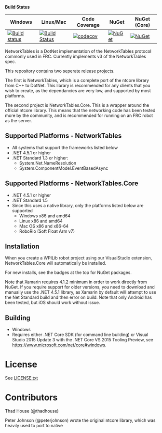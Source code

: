 **Build Status**

| Windows                 |  Linux/Mac              | Code Coverage         | NuGet                 | NuGet (Core)          |
| ------------------------|-------------------------|-----------------------|-----------------------|-----------------------|
| [![Build status][1]][2] | [![Build Status][3]][4] | [![codecov][5]][6]    | [![NuGet][7]][8]      | [![NuGet][9]][10]      |

[1]: https://ci.appveyor.com/api/projects/status/7oo0gyq4fv0jvsjn/branch/master?svg=true
[2]: https://ci.appveyor.com/project/robotdotnet/networktables/branch/master
[3]: https://travis-ci.org/robotdotnet/NetworkTables.svg?branch=master
[4]: https://travis-ci.org/robotdotnet/NetworkTables
[5]: https://codecov.io/gh/robotdotnet/NetworkTables/branch/master/graph/badge.svg
[6]: https://codecov.io/gh/robotdotnet/NetworkTables
[7]: https://img.shields.io/nuget/v/FRC.NetworkTables.svg
[8]: https://www.nuget.org/packages/FRC.NetworkTables
[9]: https://img.shields.io/nuget/vpre/FRC.NetworkTables.Core.svg
[10]: https://www.nuget.org/packages/FRC.NetworkTables.Core

NetworkTables is a DotNet implementation of the NetworkTables protocol commonly used in FRC. Currently implements v3 of the NetworkTables spec.

This repository contains two seperate release projects. 

The first is NetworkTables, which is a complete port of the ntcore library from C++ to DotNet. This library is recommended for any clients that you wish to create, as the dependancies are very low, and supported by most platforms.

The second project is NetworkTables.Core. This is a wrapper around the official ntcore library. This means that the networking code has been tested more by the community, and is recommended for running on an FRC robot as the server. 



Supported Platforms - NetworkTables
-----------------------------------
* All systems that support the frameworks listed below
* .NET 4.5.1 or higher
* .NET Standard 1.3 or higher:
  * System.Net.NameResolution
  * System.ComponentModel.EventBasedAsync

Supported Platforms - NetworkTables.Core
----------------------------------------
* .NET 4.5.1 or higher
* .NET Standard 1.5
* Since this uses a native library, only the platforms listed below are supported
  * Windows x86 and amd64
  * Linux x86 and amd64
  * Mac OS x86 and x86-64
  * RoboRio (Soft Float Arm v7)

Installation
------------
When you create a WPILib robot project using our VisualStudio extension, NetworkTables.Core will automatically be installed.

For new installs, see the badges at the top for NuGet packages.

Note that Xamarin requires 4.1.2 minimum in order to work directly from NuGet. If you require support for older versions, 
you need to download and manually use the .NET 4.5.1 library, as Xamarin by default will attempt to use the Net Standard build and then error on build. 
Note that only Android has been tested, but iOS should work without issue.

Building
--------
* Windows
 * Requires either .NET Core SDK (for command line building) or Visual Studio 2015 Update 3 with the .NET Core VS 2015 Tooling Preview, see https://www.microsoft.com/net/core#windows.


License
=======
See [LICENSE.txt](LICENSE.txt)


Contributors
============

Thad House (@thadhouse)

Peter Johnson (@peterjohnson) wrote the original ntcore library, which was heavily used to port to native
